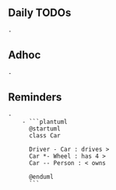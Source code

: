## Daily TODOs
	-
## Adhoc
	-
## Reminders
	-
		- ```plantuml
		  @startuml
		  class Car
		  
		  Driver - Car : drives >
		  Car *- Wheel : has 4 >
		  Car -- Person : < owns
		  
		  @enduml
		  ```